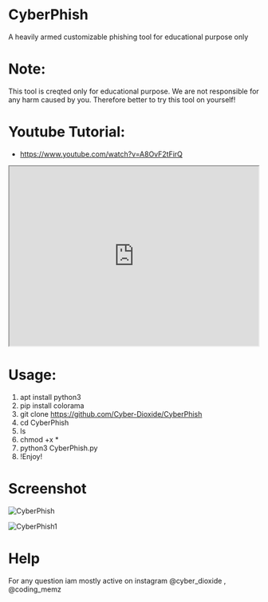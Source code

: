 # CyberPhish
A heavily armed customizable phishing tool for educational purpose only

# Note:
This tool is creqted only for educational purpose. We are not responsible for any harm caused by you. Therefore better to try this tool on yourself!
# Youtube Tutorial:
- https://www.youtube.com/watch?v=A8OvF2tFirQ

<iframe src="https://www.youtube.com/watch?v=A8OvF2tFirQ" width="500" height="360"></iframe>


# Usage:
1. apt install python3
2. pip install colorama
3. git clone https://github.com/Cyber-Dioxide/CyberPhish
4. cd CyberPhish
5. ls
6. chmod +x *
7. python3 CyberPhish.py
8. !Enjoy!


# Screenshot
![CyberPhish](https://user-images.githubusercontent.com/93708296/184074653-fc349ee4-2fe8-4ba7-be34-a8be88bcd4b2.png)

![CyberPhish1](https://user-images.githubusercontent.com/93708296/184074663-3e93f31c-c819-459f-ac7e-93e9d369b45c.png)


# Help
For any question iam mostly active on instagram @cyber_dioxide , @coding_memz
